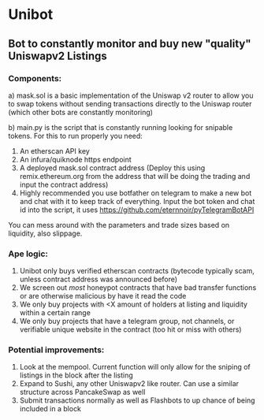 # Unibot
## Bot to constantly monitor and buy new "quality" Uniswapv2 Listings

### Components:

a) mask.sol is a basic implementation of the Uniswap v2 router to allow you to swap tokens without sending transactions directly to the Uniswap router (which other bots are constantly monitoring)

b) main.py is the script that is constantly running looking for snipable tokens. For this to run properly you need:

1. An etherscan API key
2. An infura/quiknode https endpoint
3. A deployed mask.sol contract address (Deploy this using remix.ethereum.org from the address that will be doing the trading and input the contract address)
4. Highly recommended you use botfather on telegram to make a new bot and chat with it to keep track of everything. Input the bot token and chat id into the script, it uses https://github.com/eternnoir/pyTelegramBotAPI

You can mess around with the parameters and trade sizes based on liquidity, also slippage. 

### Ape logic:

1. Unibot only buys verified etherscan contracts (bytecode typically scam, unless contract address was announced before)
2. We screen out *most* honeypot contracts that have bad transfer functions or are otherwise malicious by have it read the code
3. We only buy projects with <X amount of holders at listing and liquidity within a certain range
4. We only buy projects that have a telegram group, not channels, or verifiable unique website in the contract (too hit or miss with others)

### Potential improvements:

1. Look at the mempool. Current function will only allow for the sniping of listings in the block after the listing
2. Expand to Sushi, any other Uniswapv2 like router. Can use a similar structure across PancakeSwap as well
3. Submit transactions normally as well as Flashbots to up chance of being included in a block
